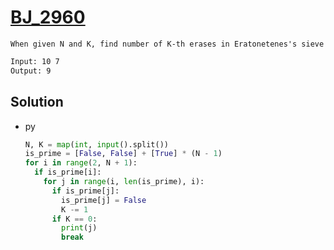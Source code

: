 # [BJ_2960](https://acmicpc.net/problem/2960)

```en
When given N and K, find number of K-th erases in Eratonetenes's sieve
```

```txt
Input: 10 7
Output: 9
```

## Solution

* py

  ```py
  N, K = map(int, input().split())
  is_prime = [False, False] + [True] * (N - 1)
  for i in range(2, N + 1):
    if is_prime[i]:
      for j in range(i, len(is_prime), i):
        if is_prime[j]:
          is_prime[j] = False
          K -= 1
        if K == 0:
          print(j)
          break
  ```
